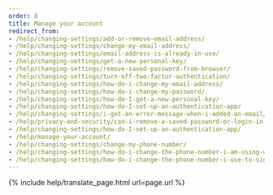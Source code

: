 ```yaml
---
order: 0
title: Manage your account
redirect_from:
- /help/changing-settings/add-or-remove-email-address/
- /help/changing-settings/change-my-email-address/
- /help/changing-settings/email-address-is-already-in-use/
- /help/changing-settings/get-a-new-personal-key/
- /help/changing-settings/remove-saved-password-from-browser/
- /help/changing-settings/turn-off-two-factor-authentication/
- /help/changing-settings/how-do-i-change-my-email-address/
- /help/changing-settings/how-do-i-change-my-password/
- /help/changing-settings/how-do-I-get-a-new-personal-key/
- /help/changing-settings/how-do-I-set-up-an-authentication-app/
- /help/changing-settings/i-got-an-error-message-when-i-added-an-email/
- /help/privacy-and-security/can-i-remove-a-saved-password-or-login-information-from-my-browser/
- /help/changing-settings/how-do-I-set-up-an-authentication-app/
- /help/manage-your-account/
- /help/changing-settings/change-my-phone-number/
- /help/changing-settings/how-do-i-change-the-phone-number-i-am-using-with-my-account/
- /help/changing-settings/how-do-i-change-the-phone-number-i-use-to-sign-in/
---
```


{% include help/translate_page.html url=page.url %}
